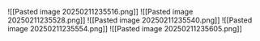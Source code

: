 
![[Pasted image 20250211235516.png]]
![[Pasted image 20250211235528.png]]
![[Pasted image 20250211235540.png]]
![[Pasted image 20250211235554.png]]
![[Pasted image 20250211235605.png]]
